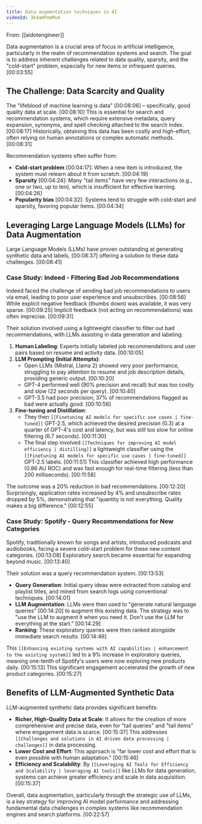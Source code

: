 ```yaml
---
title: Data augmentation techniques in AI
videoId: 3k4a0PemMu4
---
```


From: [[aidotengineer]] <br/> 

Data augmentation is a crucial area of focus in artificial intelligence, particularly in the realm of recommendation systems and search. The goal is to address inherent challenges related to data quality, sparsity, and the "cold-start" problem, especially for new items or infrequent queries. <a class="yt-timestamp" data-t="00:03:55">[00:03:55]</a>

## The Challenge: Data Scarcity and Quality

The "lifeblood of machine learning is data" <a class="yt-timestamp" data-t="00:08:06">[00:08:06]</a> – specifically, good quality data at scale. <a class="yt-timestamp" data-t="00:08:10">[00:08:10]</a> This is essential for search and recommendation systems, which require extensive metadata, query expansion, synonyms, and spell checking attached to the search index. <a class="yt-timestamp" data-t="00:08:17">[00:08:17]</a> Historically, obtaining this data has been costly and high-effort, often relying on human annotations or complex automatic methods. <a class="yt-timestamp" data-t="00:08:31">[00:08:31]</a>

Recommendation systems often suffer from:
*   **Cold-start problem** <a class="yt-timestamp" data-t="00:04:17">[00:04:17]</a>: When a new item is introduced, the system must relearn about it from scratch. <a class="yt-timestamp" data-t="00:04:19">[00:04:19]</a>
*   **Sparsity** <a class="yt-timestamp" data-t="00:04:24">[00:04:24]</a>: Many "tail items" have very few interactions (e.g., one or two, up to ten), which is insufficient for effective learning. <a class="yt-timestamp" data-t="00:04:26">[00:04:26]</a>
*   **Popularity bias** <a class="yt-timestamp" data-t="00:04:32">[00:04:32]</a>: Systems tend to struggle with cold-start and sparsity, favoring popular items. <a class="yt-timestamp" data-t="00:04:34">[00:04:34]</a>

## Leveraging Large Language Models (LLMs) for Data Augmentation

Large Language Models (LLMs) have proven outstanding at generating synthetic data and labels, <a class="yt-timestamp" data-t="00:08:37">[00:08:37]</a> offering a solution to these data challenges. <a class="yt-timestamp" data-t="00:08:41">[00:08:41]</a>

### Case Study: Indeed - Filtering Bad Job Recommendations

Indeed faced the challenge of sending bad job recommendations to users via email, leading to poor user experience and unsubscribes. <a class="yt-timestamp" data-t="00:08:56">[00:08:56]</a> While explicit negative feedback (thumbs down) was available, it was very sparse. <a class="yt-timestamp" data-t="00:09:25">[00:09:25]</a> Implicit feedback (not acting on recommendations) was often imprecise. <a class="yt-timestamp" data-t="00:09:31">[00:09:31]</a>

Their solution involved using a lightweight classifier to filter out bad recommendations, with LLMs assisting in data generation and labeling:
1.  **Human Labeling**: Experts initially labeled job recommendations and user pairs based on resume and activity data. <a class="yt-timestamp" data-t="00:10:05">[00:10:05]</a>
2.  **LLM Prompting (Initial Attempts)**:
    *   Open LLMs (Mistral, Llama 2) showed very poor performance, struggling to pay attention to resume and job description details, providing generic output. <a class="yt-timestamp" data-t="00:10:20">[00:10:20]</a>
    *   GPT-4 performed well (90% precision and recall) but was too costly and slow (22 seconds per query). <a class="yt-timestamp" data-t="00:10:40">[00:10:40]</a>
    *   GPT-3.5 had poor precision; 37% of recommendations flagged as bad were actually good. <a class="yt-timestamp" data-t="00:10:56">[00:10:56]</a>
3.  **Fine-tuning and Distillation**:
    *   They then `[[Finetuning AI models for specific use cases | fine-tuned]]` GPT-2.5, which achieved the desired precision (0.3) at a quarter of GPT-4's cost and latency, but was still too slow for online filtering (6.7 seconds). <a class="yt-timestamp" data-t="00:11:30">[00:11:30]</a>
    *   The final step involved `[[Techniques for improving AI model efficiency | distilling]]` a lightweight classifier using the `[[Finetuning AI models for specific use cases | fine-tuned]]` GPT-2.5 labels. <a class="yt-timestamp" data-t="00:11:51">[00:11:51]</a> This classifier achieved high performance (0.86 AU ROC) and was fast enough for real-time filtering (less than 200 milliseconds). <a class="yt-timestamp" data-t="00:11:58">[00:11:58]</a>

The outcome was a 20% reduction in bad recommendations. <a class="yt-timestamp" data-t="00:12:20">[00:12:20]</a> Surprisingly, application rates increased by 4% and unsubscribe rates dropped by 5%, demonstrating that "quantity is not everything. Quality makes a big difference." <a class="yt-timestamp" data-t="00:12:55">[00:12:55]</a>

### Case Study: Spotify - Query Recommendations for New Categories

Spotify, traditionally known for songs and artists, introduced podcasts and audiobooks, facing a severe cold-start problem for these new content categories. <a class="yt-timestamp" data-t="00:13:08">[00:13:08]</a> Exploratory search became essential for expanding beyond music. <a class="yt-timestamp" data-t="00:13:40">[00:13:40]</a>

Their solution was a query recommendation system. <a class="yt-timestamp" data-t="00:13:53">[00:13:53]</a>
*   **Query Generation**: Initial query ideas were extracted from catalog and playlist titles, and mined from search logs using conventional techniques. <a class="yt-timestamp" data-t="00:14:01">[00:14:01]</a>
*   **LLM Augmentation**: LLMs were then used to "generate natural language queries" <a class="yt-timestamp" data-t="00:14:20">[00:14:20]</a> to augment this existing data. The strategy was to "use the LLM to augment it when you need it. Don't use the LLM for everything at the start." <a class="yt-timestamp" data-t="00:14:29">[00:14:29]</a>
*   **Ranking**: These exploratory queries were then ranked alongside immediate search results. <a class="yt-timestamp" data-t="00:14:46">[00:14:46]</a>

This `[[Enhancing existing systems with AI capabilities | enhancement to the existing system]]` led to a 9% increase in exploratory queries, meaning one-tenth of Spotify's users were now exploring new products daily. <a class="yt-timestamp" data-t="00:15:13">[00:15:13]</a> This significant engagement accelerated the growth of new product categories. <a class="yt-timestamp" data-t="00:15:27">[00:15:27]</a>

## Benefits of LLM-Augmented Synthetic Data

LLM-augmented synthetic data provides significant benefits:
*   **Richer, High-Quality Data at Scale**: It allows for the creation of more comprehensive and precise data, even for "tail queries" and "tail items" where engagement data is scarce. <a class="yt-timestamp" data-t="00:15:37">[00:15:37]</a> This addresses `[[Challenges and solutions in AI driven data processing | challenges]]` in data processing.
*   **Lower Cost and Effort**: This approach is "far lower cost and effort that is even possible with human adaptation." <a class="yt-timestamp" data-t="00:15:46">[00:15:46]</a>
*   **Efficiency and Scalability**: By `[[Leveraging AI Tools for Efficiency and Scalability | leveraging AI tools]]` like LLMs for data generation, systems can achieve greater efficiency and scale in data acquisition. <a class="yt-timestamp" data-t="00:15:37">[00:15:37]</a>

Overall, data augmentation, particularly through the strategic use of LLMs, is a key strategy for improving AI model performance and addressing fundamental data challenges in complex systems like recommendation engines and search platforms. <a class="yt-timestamp" data-t="00:22:57">[00:22:57]</a>